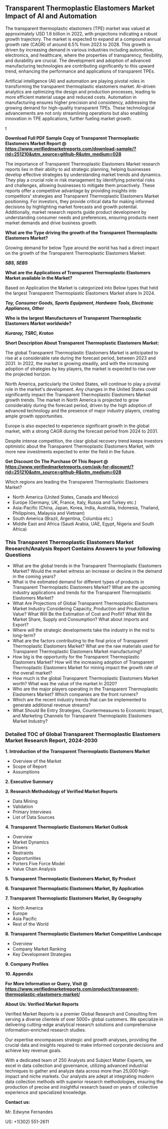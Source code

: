 <h2>Transparent Thermoplastic Elastomers Market Impact of AI and Automation</h2><p>The transparent thermoplastic elastomers (TPE) market was valued at approximately USD 1.6 billion in 2022, with projections indicating a robust growth trajectory. The market is expected to expand at a compound annual growth rate (CAGR) of around 6.5% from 2023 to 2028. This growth is driven by increasing demand in various industries including automotive, electronics, and healthcare, where the properties of transparency, flexibility, and durability are crucial. The development and adoption of advanced manufacturing technologies are contributing significantly to this upward trend, enhancing the performance and applications of transparent TPEs.</p><p>Artificial intelligence (AI) and automation are playing pivotal roles in transforming the transparent thermoplastic elastomers market. AI-driven analytics are optimizing the design and production processes, leading to more efficient material usage and reduced costs. Automation in manufacturing ensures higher precision and consistency, addressing the growing demand for high-quality transparent TPEs. These technological advancements are not only streamlining operations but also enabling innovation in TPE applications, further fueling market growth.</p>t</p><p id="" class=""><strong>Download Full PDF Sample Copy of Transparent Thermoplastic Elastomers Market Report @ <a href="https://www.verifiedmarketreports.com/download-sample/?rid=251210&utm_source=github-R&utm_medium=028" target="_blank">https://www.verifiedmarketreports.com/download-sample/?rid=251210&utm_source=github-R&utm_medium=028</a></strong></p><p>The importance of&nbsp;Transparent Thermoplastic Elastomers Market research reports lies in their ability to aid strategic planning, helping businesses develop effective strategies by understanding market trends and dynamics. They play a crucial role in risk management by identifying potential risks and challenges, allowing businesses to mitigate them proactively. These reports offer a competitive advantage by providing insights into competitors' strategies and Transparent Thermoplastic Elastomers Market positioning. For investors, they provide critical data for making informed decisions by highlighting market forecasts and growth potential. Additionally, market research reports guide product development by understanding consumer needs and preferences, ensuring products meet market demands and drive business growth.</p><p><strong>What are the&nbsp;Type driving the growth of the Transparent Thermoplastic Elastomers Market?</strong></p><p id="" class="">Growing demand for below Type around the world has had a direct impact on the growth of the Transparent Thermoplastic Elastomers Market:</p><em><strong>SBS, SEBS</strong></em></p><strong>What are the&nbsp;Applications&nbsp;of Transparent Thermoplastic Elastomers Market available in the Market?</strong></p><p id="" class="">Based on Application the Market is categorized into Below types that held the largest Transparent Thermoplastic Elastomers Market share In 2024.</p><em><strong>Toy, Consumer Goods, Sports Equipment, Hardware Tools, Electronic Appliances, Other</strong></em></p><strong>Who is the largest Manufacturers of Transparent Thermoplastic Elastomers Market worldwide?</strong></p><p><em><strong>Kuraray, TSRC, Kraton</strong></em></p><p id="" class=""><strong>Short Description About Transparent Thermoplastic Elastomers Market:</strong></p><p>The global Transparent Thermoplastic Elastomers Market is anticipated to rise at a considerable rate during the forecast period, between 2023 and 2031. In 2022, the market is growing steadily, and with the increasing adoption of strategies by key players, the market is expected to rise over the projected horizon.</p><p>North America, particularly the United States, will continue to play a pivotal role in the market's development. Any changes in the United States could significantly impact the Transparent Thermoplastic Elastomers Market growth trends. The market in North America is projected to grow considerably during the forecast period, driven by the high adoption of advanced technology and the presence of major industry players, creating ample growth opportunities.</p><p>Europe is also expected to experience significant growth in the global market, with a strong CAGR during the forecast period from 2024 to 2031.</p><p>Despite intense competition, the clear global recovery trend keeps investors optimistic about the Transparent Thermoplastic Elastomers Market, with more new investments expected to enter the field in the future.</p><p id="" class=""><strong>Get Discount On The Purchase Of This Report @ <a href="https://www.verifiedmarketreports.com/ask-for-discount/?rid=251210&utm_source=github-R&utm_medium=028" target="_blank">https://www.verifiedmarketreports.com/ask-for-discount/?rid=251210&utm_source=github-R&utm_medium=028</a></strong></p>Which regions are leading the Transparent Thermoplastic Elastomers Market?</p><ul><li>North America (United States, Canada and Mexico)</li><li>Europe (Germany, UK, France, Italy, Russia and Turkey etc.)</li><li>Asia-Pacific (China, Japan, Korea, India, Australia, Indonesia, Thailand, Philippines, Malaysia and Vietnam)</li><li>South America (Brazil, Argentina, Columbia etc.)</li><li>Middle East and Africa (Saudi Arabia, UAE, Egypt, Nigeria and South Africa)</li></ul><h3 id="" class="">This Transparent Thermoplastic Elastomers Market Research/Analysis Report Contains Answers to your following Questions</h3><ul><li>What are the global trends in the Transparent Thermoplastic Elastomers Market? Would the market witness an increase or decline in the demand in the coming years?</li><li>What is the estimated demand for different types of products in Transparent Thermoplastic Elastomers Market? What are the upcoming industry applications and trends for the Transparent Thermoplastic Elastomers Market?</li><li>What Are Projections of Global Transparent Thermoplastic Elastomers Market Industry Considering Capacity, Production and Production Value? What Will Be the Estimation of Cost and Profit? What Will Be Market Share, Supply and Consumption? What about imports and Export?</li><li>Where will the strategic developments take the industry in the mid to long-term?</li><li>What are the factors contributing to the final price of Transparent Thermoplastic Elastomers Market? What are the raw materials used for Transparent Thermoplastic Elastomers Market manufacturing?</li><li>How big is the opportunity for the Transparent Thermoplastic Elastomers Market? How will the increasing adoption of Transparent Thermoplastic Elastomers Market for mining impact the growth rate of the overall market?</li><li>How much is the global Transparent Thermoplastic Elastomers Market worth? What was the value of the market In 2020?</li><li>Who are the major players operating in the Transparent Thermoplastic Elastomers Market? Which companies are the front runners?</li><li>Which are the recent industry trends that can be implemented to generate additional revenue streams?</li><li>What Should Be Entry Strategies, Countermeasures to Economic Impact, and Marketing Channels for Transparent Thermoplastic Elastomers Market Industry?</li></ul><h3 id="" class="">Detailed TOC of Global Transparent Thermoplastic Elastomers Market Research Report, 2024-2030</h3><p id="" class=""><strong>1. Introduction of the Transparent Thermoplastic Elastomers Market</strong></p><ul><li>Overview of the Market</li><li>Scope of Report</li><li>Assumptions</li></ul><p id="" class=""><strong>2. Executive Summary</strong></p><p id="" class=""><strong>3. Research Methodology of Verified Market Reports</strong></p><ul><li>Data Mining</li><li>Validation</li><li>Primary Interviews</li><li>List of Data Sources</li></ul><p id="" class=""><strong>4. Transparent Thermoplastic Elastomers Market Outlook</strong></p><ul><li>Overview</li><li>Market Dynamics</li><li>Drivers</li><li>Restraints</li><li>Opportunities</li><li>Porters Five Force Model</li><li>Value Chain Analysis</li></ul><p id="" class=""><strong>5. Transparent Thermoplastic Elastomers Market, By Product</strong></p><p id="" class=""><strong>6. Transparent Thermoplastic Elastomers Market, By Application</strong></p><p id="" class=""><strong>7. Transparent Thermoplastic Elastomers Market, By Geography</strong></p><ul><li>North America</li><li>Europe</li><li>Asia Pacific</li><li>Rest of the World</li></ul><p id="" class=""><strong>8. Transparent Thermoplastic Elastomers Market Competitive Landscape</strong></p><ul><li>Overview</li><li>Company Market Ranking</li><li>Key Development Strategies</li></ul><p id="" class=""><strong>9. Company Profiles</strong></p><p id="" class=""><strong>10. Appendix</strong></p><p id="" class=""><strong>For More Information or Query, Visit @ <a href="https://www.verifiedmarketreports.com/product/transparent-thermoplastic-elastomers-market/" target="_blank">https://www.verifiedmarketreports.com/product/transparent-thermoplastic-elastomers-market/</a></strong></p><p id="" class=""><strong>About Us: Verified Market Reports</strong></p><p id="" class="">Verified Market Reports is a premier Global Research and Consulting firm serving a diverse clientele of over 5000+ global customers. We specialize in delivering cutting-edge analytical research solutions and comprehensive information-enriched research studies.</p><p id="" class="">Our expertise encompasses strategic and growth analyses, providing the crucial data and insights required to make informed corporate decisions and achieve key revenue goals.</p><p id="" class="">With a dedicated team of 250 Analysts and Subject Matter Experts, we excel in data collection and governance, utilizing advanced industrial techniques to gather and analyze data across more than 25,000 high-impact and niche markets. Our analysts are adept at integrating modern data collection methods with superior research methodologies, ensuring the production of precise and insightful research based on years of collective experience and specialized knowledge.</p><p id="" class=""><strong>Contact us:</strong></p><p id="" class="">Mr. Edwyne Fernandes</p><p id="" class="">US: +1(302) 551-2611</p>